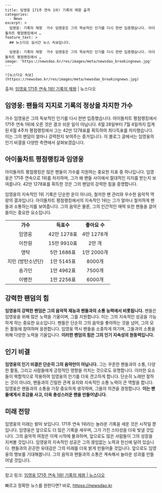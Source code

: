     ---
    title: 임영웅 171주 연속 1위! 기록의 제왕 출격
    categories:
      - News
    excerpt: >
      임영웅: 기록의 제왕  가수 임영웅은 그의 독보적인 인기를 다시 한번 입증했습니다. 아이돌차트 평점랭킹에서 …
    feature_text: >
      ## 뉴스다오 실시간 뉴스 속보입니다.
    
      임영웅: 기록의 제왕  가수 임영웅은 그의 독보적인 인기를 다시 한번 입증했습니다. 아이돌차트 평점랭킹에서 …
    image: 'https://newsdao.kr/res/images/meta/newsdao_breakingnews.jpg'
    ---
    
    ![뉴스다오 속보](httpss://newsdao.kr/res/images/meta/newsdao_breakingnews.jpg)

<p>출처: <a href="httpss://newsdao.kr/4649" rel="dofollow">임영웅 171주 연속 1위! 기록의 제왕</a> | 뉴스다오</p>

<h2>임영웅: 팬들의 지지로 기록의 정상을 차지한 가수</h2>

<p data-ke-size="size16">가수 임영웅은 그의 독보적인 인기를 다시 한번 입증했습니다. 아이돌차트 평점랭킹에서 171주 연속 1위에 오른 것은 결코 쉬운 일이 아닙니다. 6월 28일부터 7월 4일까지 집계된 6월 4주차 평점랭킹에서 그는 42만 1278표를 획득하여 최다득표를 차지했습니다. 이는 그의 팬덤이 얼마나 강력한지 보여주는 증거입니다. 이 블로그 글에서는 임영웅의 인기 비결을 다양한 측면에서 살펴보겠습니다.</p>

<h2 data-ke-size="size26">아이돌차트 평점랭킹과 임영웅</h2>

<p data-ke-size="size16">아이돌차트 평점랭킹은 많은 팬들이 가수를 지원하는 중요한 지표 중 하나입니다. 임영웅은 171주 연속으로 1위를 차지하며, 그가 왜 팬들 사이에서 절대적인 지지를 받는지 보여줍니다. 42만 1278표를 획득한 것은 그의 팬덤의 강력한 힘을 증명합니다.</p>

<p data-ke-size="size16">임영웅의 지속적인 1위 기록은 단순한 운이 아니라, 철저한 팬 관리와 우수한 음악적 역량의 결과입니다. 아이돌차트 평점랭킹에서의 지속적인 1위는 그가 얼마나 철저하게 팬들과 소통하는지를 보여줍니다. 그의 음악은 물론, 그의 인간적인 매력 또한 팬들을 끌어들이는 중요한 요소입니다.</p>

<table>
  <tr>
    <td style="text-align: center; height: 17px;"><b>가수</b></td>
    <td style="text-align: center; height: 17px;"><b>득표수</b></td>
    <td style="text-align: center; height: 17px;"><b>좋아요 수</b></td>
  </tr>
  <tr>
    <td style="text-align: center; height: 17px;">임영웅</td>
    <td style="text-align: center; height: 17px;">42만 1278표</td>
    <td style="text-align: center; height: 17px;">4만 1278개</td>
  </tr>
  <tr>
    <td style="text-align: center; height: 17px;">이찬원</td>
    <td style="text-align: center; height: 17px;">15만 9910표</td>
    <td style="text-align: center; height: 17px;">2만 개</td>
  </tr>
  <tr>
    <td style="text-align: center; height: 17px;">영탁</td>
    <td style="text-align: center; height: 17px;">5만 1686표</td>
    <td style="text-align: center; height: 17px;">1만 2000개</td>
  </tr>
  <tr>
    <td style="text-align: center; height: 17px;">지민 (방탄소년단)</td>
    <td style="text-align: center; height: 17px;">1만 5145표</td>
    <td style="text-align: center; height: 17px;">8000개</td>
  </tr>
  <tr>
    <td style="text-align: center; height: 17px;">송가인</td>
    <td style="text-align: center; height: 17px;">1만 4962표</td>
    <td style="text-align: center; height: 17px;">7500개</td>
  </tr>
  <tr>
    <td style="text-align: center; height: 17px;">이병찬</td>
    <td style="text-align: center; height: 17px;">1만 2256표</td>
    <td style="text-align: center; height: 17px;">6000개</td>
  </tr>
</table>

<h2 data-ke-size="size26">강력한 팬덤의 힘</h2>

<p data-ke-size="size16"><b>임영웅의 강력한 팬덤은 그의 음악적 재능과 팬들과의 소통 능력에서 비롯됩니다.</b> 팬들은 임영웅을 위해 많은 노력을 기울이며, 그를 지원합니다. 이는 그의 지속적인 성공을 가능하게 하는 중요한 요소입니다. 팬들은 단순히 그의 음악을 좋아하는 것을 넘어, 그의 모든 활동에 참여하며 응원합니다. 임영웅 역시 팬들을 소중하게 여기며, 그들과의 소통을 위해 다양한 노력을 기울입니다. <b>이러한 팬덤의 힘은 그의 인기 지속성의 원동력입니다.</b></p>

<h2 data-ke-size="size26">인기 비결</h2>

<p data-ke-size="size16"><b>임영웅의 인기 비결은 단순히 그의 음악만이 아닙니다.</b> 그는 꾸준한 팬들과의 소통, 다양한 활동, 그리고 사람들에게 긍정적인 영향을 끼치는 것으로도 유명합니다. 이러한 요소들이 복합적으로 작용하여 임영웅의 인기를 더욱 견고하게 합니다. 단순히 노래만 잘하는 것이 아니라, 팬들과의 긴밀한 관계 유지와 지속적인 소통 노력이 큰 역할을 합니다. 임영웅은 팬들과의 소통을 가장 중요하게 생각하며, 그들의 의견을 경청합니다. <b>이는 팬들에게서 호감을 사고, 더욱 충성스러운 팬을 만들어냅니다.</b></p>

<h2 data-ke-size="size26">미래 전망</h2>

<p data-ke-size="size16">임영웅의 미래는 밝아 보입니다. 171주 연속 1위라는 놀라운 기록을 세운 것은 시작일 뿐입니다. 임영웅은 앞으로도 더 많은 기록을 세우며, 그가 가진 스타성을 더욱 빛낼 것입니다. 그의 음악적 여정은 이제 시작에 불과하며, 앞으로도 많은 사람들이 그의 성장을 지켜볼 것입니다. 임영웅의 지속적인 성공은 그의 끊임없는 노력과 헌신에 달려 있습니다. 팬들과의 끈끈한 유대감은 그의 미래를 더욱 밝게 만들어줄 것입니다. 앞으로도 임영웅의 행보를 기대해봅니다. 그의 음악과 팬들과의 소통은 계속해서 놀라운 성과를 만들어낼 것입니다.</p>

<hr>

참고 링크: <a href="httpss://newsdao.kr/4649">임영웅 171주 연속 1위! 기록의 제왕 | 뉴스다오</a> 

빠르고 정확한 뉴스를 원한다면? 바로, <a href="httpss://newsdao.kr" rel="dofollow">httpss://newsdao.kr</a>


    